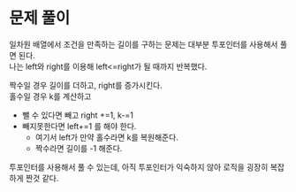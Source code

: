 # 문제 풀이

일차원 배열에서 조건을 만족하는 길이를 구하는 문제는 대부분 투포인터를 사용해서 풀면 된다.   
나는 left와 right를 이용해 left<=right가 될 때까지 반복했다.  

짝수일 경우 길이를 더하고, right를 증가시킨다.   
홀수일 경우 k를 계산하고
- 뺄 수 있다면 빼고 right +=1, k-=1
- 빼지못한다면  left+=1 를 해야 한다.
   - 여기서 left가 만약 홀수라면 k를 복원해준다.
   - 짝수라면 길이를 -1 해준다.


투포인터를 사용해서 풀 수 있는데, 아직 투포인터가 익숙하지 않아 로직을 굉장히 복잡하게 짠것 같다.